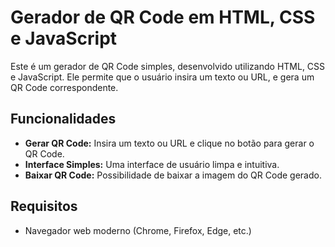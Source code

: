 <h1>Gerador de QR Code em HTML, CSS e JavaScript</h1>

  <p>Este é um gerador de QR Code simples, desenvolvido utilizando HTML, CSS e JavaScript. Ele permite que o usuário insira um texto ou URL, e gera um QR Code correspondente.</p>

  <h2>Funcionalidades</h2>
    <ul>
        <li><strong>Gerar QR Code:</strong> Insira um texto ou URL e clique no botão para gerar o QR Code.</li>
        <li><strong>Interface Simples:</strong> Uma interface de usuário limpa e intuitiva.</li>
        <li><strong>Baixar QR Code:</strong> Possibilidade de baixar a imagem do QR Code gerado.</li>
    </ul>

  <h2>Requisitos</h2>
    <ul>
        <li>Navegador web moderno (Chrome, Firefox, Edge, etc.)</li>
    </ul>
